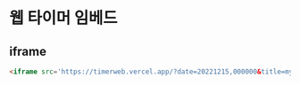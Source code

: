 # 웹 타이머 임베드

## iframe

```html
<iframe src='https://timerweb.vercel.app/?date=20221215,000000&title=my%20birthday' style='border: none; minWidth: 420px'></iframe>
```
